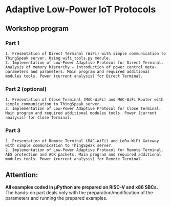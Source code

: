 # Adaptive Low-Power IoT Protocols
## Workshop program
### Part 1
    1. Presentation of Direct Terminal (WiFi) with simple communication to ThingSpeak server. Using wifi_tools.py module.
    2. Implementation of Low-Power Adaptive Protocol for Direct Terminal. Analysis of memory hierarchy – introduction of power control meta-parameters and parameters. Main program and required additional modules tools. Power (current analysis) for Direct Terminal.
### Part 2 (optional)
    1. Presentation of Close Terminal (MAC-WiFi) and MAC-WiFi Router with simple communication to ThingSpeak server. 
    2. Implementation of Low-Power Adaptive Protocol for Close Terminal. Main program and required additional modules tools. Power (current analysis) for Close Terminal.
### Part 3
    1. Presentation of Remote Terminal (MAC-WiFi) and LoRa-WiFi Gateway with simple communication to ThingSpeak server. 
    2. Implementation of Low-Power Adaptive Protocol for Remote Terminal. AES protection and ACK packets. Main program and required additional modules tools. Power (current analysis) for Remote Terminal.

## Attention:
**All examples coded in µPython are prepared on RISC-V and x86 SBCs.** The hands-on part deals only with the preparation/modification of the parameters and running the prepared examples.
